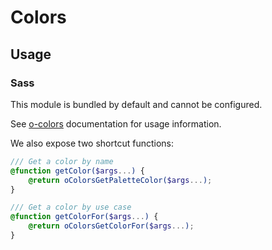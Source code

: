 # Colors

## Usage

### Sass

This module is bundled by default and cannot be configured.

See [o-colors](https://github.com/Financial-Times/o-colors) documentation for usage information.

We also expose two shortcut functions:

```scss
/// Get a color by name
@function getColor($args...) {
	@return oColorsGetPaletteColor($args...);
}

/// Get a color by use case
@function getColorFor($args...) {
	@return oColorsGetColorFor($args...);
}
```
